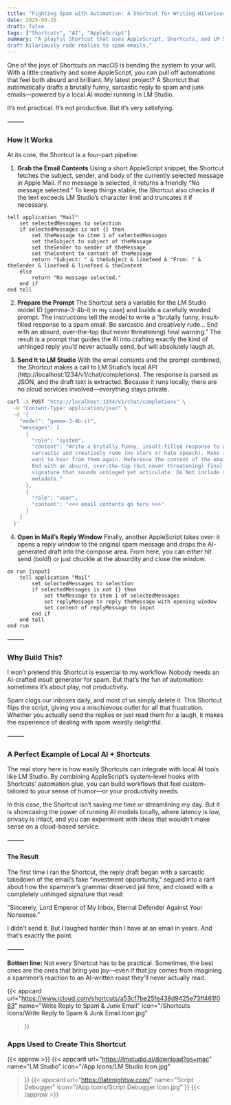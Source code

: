 ```yaml
---
title: "Fighting Spam with Automation: A Shortcut for Writing Hilarious Replies"
date: 2025-09-26
draft: false
tags: ["Shortcuts", "AI", "AppleScript"]
summary: "A playful Shortcut that uses AppleScript, Shortcuts, and LM Studio to automatically 
draft hilariously rude replies to spam emails."
---
```


One of the joys of Shortcuts on macOS is bending the system to your will. With a little 
creativity and some AppleScript, you can pull off automations that feel both absurd and brilliant. 
My latest project? A Shortcut that automatically drafts a brutally funny, sarcastic reply to 
spam and junk emails—powered by a local AI model running in LM Studio.

It’s not practical. It’s not productive. But it’s very satisfying.

⸻

### How It Works

At its core, the Shortcut is a four-part pipeline:

1. **Grab the Email Contents**
Using a short AppleScript snippet, the Shortcut fetches the subject, sender, and body of the 
currently selected message in Apple Mail. If no message is selected, it returns a friendly 
“No message selected.” To keep things stable, the Shortcut also checks if the text exceeds 
LM Studio’s character limit and truncates it if necessary.

```applescript
tell application "Mail"
	set selectedMessages to selection
	if selectedMessages is not {} then
		set theMessage to item 1 of selectedMessages
		set theSubject to subject of theMessage
		set theSender to sender of theMessage
		set theContent to content of theMessage
		return "Subject: " & theSubject & linefeed & "From: " & theSender & linefeed & linefeed & theContent
	else
		return "No message selected."
	end if
end tell
```

2.	**Prepare the Prompt**
The Shortcut sets a variable for the LM Studio model ID (gemma-3-4b-it in my case) and builds 
a carefully worded prompt. The instructions tell the model to write a “brutally funny, insult-filled 
response to a spam email. Be sarcastic and creatively rude… End with an absurd, over-the-top 
(but never threatening) final warning.” The result is a prompt that guides the AI into crafting 
exactly the kind of unhinged reply you’d never actually send, but will absolutely laugh at.

3.	**Send It to LM Studio**
With the email contents and the prompt combined, the Shortcut makes a call to LM Studio’s 
local API (http://localhost:1234/v1/chat/completions). The response is parsed as JSON, and 
the draft text is extracted. Because it runs locally, there are no cloud services 
involved—everything stays private.

```bash
curl -X POST "http://localhost:1234/v1/chat/completions" \
  -H "Content-Type: application/json" \
  -d '{
    "model": "gemma-3-4b-it",
    "messages": [
      {
        "role": "system",
        "content": "Write a brutally funny, insult-filled response to a spam email. Be 
        sarcastic and creatively rude (no slurs or hate speech). Make it clear I never 
        want to hear from them again. Reference the content of the email when possible. 
        End with an absurd, over-the-top (but never threatening) final warning, and a 
        signature that sounds unhinged yet articulate. Do Not include subject lines or 
        metadata."
      },
      {
        "role": "user",
        "content": "<<< email contents go here >>>"
      }
    ]
  }'
```

4.	**Open in Mail’s Reply Window**
Finally, another AppleScript takes over: it opens a reply window to the original spam message 
and drops the AI-generated draft into the compose area. From here, you can either hit send (bold!) 
or just chuckle at the absurdity and close the window.

```applescript
on run {input}
	tell application "Mail"
		set selectedMessages to selection
		if selectedMessages is not {} then
			set theMessage to item 1 of selectedMessages
			set replyMessage to reply theMessage with opening window
			set content of replyMessage to input
		end if
	end tell
end run
```

⸻

### Why Build This?

I won’t pretend this Shortcut is essential to my workflow. Nobody needs an AI-crafted insult 
generator for spam. But that’s the fun of automation: sometimes it’s about play, not productivity.

Spam clogs our inboxes daily, and most of us simply delete it. This Shortcut flips the script, 
giving you a mischievous outlet for all that frustration. Whether you actually send the replies 
or just read them for a laugh, it makes the experience of dealing with spam weirdly delightful.

⸻

### A Perfect Example of Local AI + Shortcuts

The real story here is how easily Shortcuts can integrate with local AI tools like LM Studio. By 
combining AppleScript’s system-level hooks with Shortcuts’ automation glue, you can build 
workflows that feel custom-tailored to your sense of humor—or your productivity needs.

In this case, the Shortcut isn’t saving me time or streamlining my day. But it is showcasing 
the power of running AI models locally, where latency is low, privacy is intact, and you can 
experiment with ideas that wouldn’t make sense on a cloud-based service.

⸻

#### The Result

The first time I ran the Shortcut, the reply draft began with a sarcastic takedown of the 
email’s fake “investment opportunity,” segued into a rant about how the spammer’s grammar 
deserved jail time, and closed with a completely unhinged signature that read:

“Sincerely, Lord Emperor of My Inbox, Eternal Defender Against Your Nonsense.”

I didn’t send it. But I laughed harder than I have at an email in years. And that’s exactly 
the point.

⸻

**Bottom line:** Not every Shortcut has to be practical. Sometimes, the best ones are the ones 
that bring you joy—even if that joy comes from imagining a spammer’s reaction to an AI-written 
roast they’ll never actually read.

{{< appcard 
    url="https://www.icloud.com/shortcuts/a53cf7be25fe438d9425e73ff461f063" 
    name="Write Reply to Spam & Junk Email" 
    icon="/Shortcuts Icons/Write Reply to Spam & Junk Email Icon.jpg" 
>}}

### Apps Used to Create This Shortcut

{{< approw >}}
{{< appcard 
    url="https://lmstudio.ai/download?os=mac" 
    name="LM Studio"
    icon="/App Icons/LM Studio Icon.jpg" 
>}}
{{< appcard 
    url="https://latenightsw.com/" 
    name="Script Debugger"
    icon="/App Icons/Script Debugger Icon.jpg" 
>}}
{{< /approw >}}